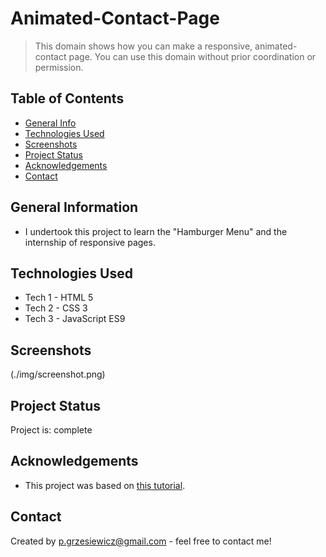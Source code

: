 # Animated-Contact-Page
>This domain shows how you can make a responsive, animated-contact page. You can use this domain without prior coordination or permission.

## Table of Contents
* [General Info](#general-information)
* [Technologies Used](#technologies-used)
* [Screenshots](#screenshots)
* [Project Status](#project-status)
* [Acknowledgements](#acknowledgements)
* [Contact](#contact)


## General Information
- I undertook this project to learn the "Hamburger Menu" and the internship of responsive pages.


## Technologies Used
- Tech 1 - HTML 5
- Tech 2 - CSS 3
- Tech 3 - JavaScript ES9


## Screenshots
(./img/screenshot.png)


## Project Status
Project is: complete 


## Acknowledgements
- This project was based on [this tutorial](https://www.youtube.com/watch?v=lks3b3Cy8Kw).



## Contact
Created by p.grzesiewicz@gmail.com - feel free to contact me!
